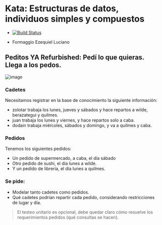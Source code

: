 # Kata: Estructuras de datos, individuos simples y compuestos

- [![Build Status](https://travis-ci.com/pdep-mn-utn/kata-logico-02-ezequielformaggio.svg?token=CNUSaYABzXaBUqhD7TiK&branch=master)](https://travis-ci.com/pdep-mn-utn/kata-logico-02-ezequielformaggio)

- Formaggio Ezequiel Luciano

## Peditos YA Refurbished: Pedí lo que quieras. Llega a los pedos.

![image](images/delivery.gif)

### Cadetes

Necesitamos registrar en la base de conocimiento la siguiente información:

- zolotar trabaja los lunes, jueves y sábados y hace repartos a wilde, berazategui y quilmes.
- juan trabaja los lunes y viernes, y hace repartos solo a caba.
- dodain trabaja miércoles, sábados y domingo, y va a quilmes y caba.

### Pedidos

Tenemos los siguientes pedidos:

- Un pedido de supermercado, a caba, el día sábado
- Otro pedido de sushi, el día lunes a wilde.
- Y un pedido de librería, el día lunes a quilmes.

### Se pide:

- Modelar tanto cadetes como pedidos.
- Qué cadetes podrían repartir cada pedido, considerando restricciones de lugar y día.

> El testeo unitario es opcional, debe quedar claro cómo resuelve los requerimientos pedidos (qué consultas se hacen).
